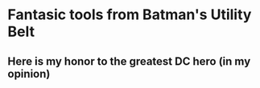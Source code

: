 # Fantasic tools from Batman's Utility Belt

## Here is my honor to the greatest DC hero (in my opinion)
